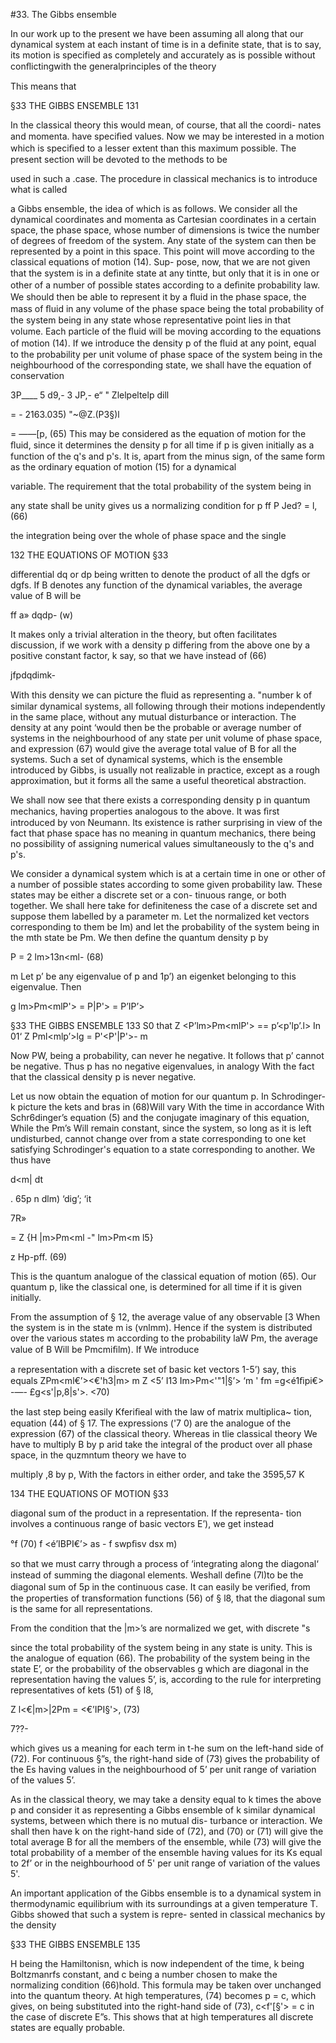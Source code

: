 #33. The Gibbs ensemble

In our work up to the present we have been assuming all along that
our dynamical system at each instant of time is in a definite state,
that is to say, its motion is specified as completely and accurately as
is possible without conﬂictingwith the generalprinciples of the theory

This means that

   

§33 THE GIBBS ENSEMBLE 131

In the classical theory this would mean, of course, that all the coordi-
nates and momenta. have speciﬁed values. Now we may be interested
in a motion which is speciﬁed to a lesser extent than this maximum
possible. The present section will be devoted to the methods to be

used in such a .case.
The procedure in classical mechanics is to introduce what is called

a Gibbs ensemble, the idea of which is as follows. We consider all the
dynamical coordinates and momenta as Cartesian coordinates in a
certain space, the phase space, whose number of dimensions is twice
the number of degrees of freedom of the system. Any state of the
system can then be represented by a point in this space. This point
will move according to the classical equations of motion (14). Sup-
pose, now, that we are not given that the system is in a deﬁnite state
at any tintte, but only that it is in one or other of a number of possible
states according to a deﬁnite probability law. We should then be
able to represent it by a ﬂuid in the phase space, the mass of ﬂuid in
any volume of the phase space being the total probability of the
system being in any state whose representative point lies in that
volume. Each particle of the ﬂuid will be moving according to the
equations of motion (14). If we introduce the density p of the ﬂuid
at any point, equal to the probability per unit volume of phase space
of the system being in the neighbourhood of the corresponding state,
we shall have the equation of conservation

3P____ 5 d9,- 3 JP,-
e“ " Zlelpeltelp dill

= - 2163.035) "~@Z.(P3§)l

= ——[p, (65)
This may be considered as the equation of motion for the ﬂuid, since
it determines the density p for all time if p is given initially as a
function of the q's and p's. It is, apart from the minus sign, of the
same form as the ordinary equation of motion (15) for a dynamical

variable.
The requirement that the total probability of the system being in

any state shall be unity gives us a normalizing condition for p
ff P Jed? = l, (66)

the integration being over the whole of phase space and the single

132 THE EQUATIONS OF MOTION §33

differential dq or dp being written to denote the product of all the
dgfs or dgfs. If B denotes any function of the dynamical variables,
the average value of B will be

ff a» dqdp- (w)

It makes only a trivial alteration in the theory, but often facilitates
discussion, if we work with a density p differing from the above one
by a positive constant factor, k say, so that we have instead of (66)

jfpdqdimk-

With this density we can picture the ﬂuid as representing a. "number
k of similar dynamical systems, all following through their motions
independently in the same place, without any mutual disturbance or
interaction. The density at any point ‘would then be the probable or
average number of systems in the neighbourhood of any state per unit
volume of phase space, and expression (67) would give the average
total value of B for all the systems. Such a set of dynamical systems,
which is the ensemble introduced by Gibbs, is usually not realizable
in practice, except as a rough approximation, but it forms all the
same a useful theoretical abstraction.

We shall now see that there exists a corresponding density p
in quantum mechanics, having properties analogous to the above.
It was ﬁrst introduced by von Neumann. Its existence is rather
surprising in view of the fact that phase space has no meaning in
quantum mechanics, there being no possibility of assigning numerical
values simultaneously to the q's and p's.

We consider a dynamical system which is at a certain time in one
or other of a number of possible states according to some given
probability law. These states may be either a discrete set or a con-
tinuous range, or both together. We shall here take for definiteness
the case of a discrete set and suppose them labelled by a parameter m.
Let the normalized ket vectors corresponding to them be Im) and let
the probability of the system being in the mth state be Pm. We then
define the quantum density p by

P = 2 lm>13n<ml- (68)

m
Let p’ be any eigenvalue of p and 1p’) an eigenket belonging to this
eigenvalue. Then

g lm>Pm<mlP'> = P|P'> = P’IP’>

§33 THE GIBBS ENSEMBLE 133
S0 that Z <P’lm>Pm<mlP'> == p’<p'lp’.l>
In
01‘ Z Pml<mlp’>lg = P'<P'|P'>-
m

Now PW, being a probability, can never he negative. It follows that
p’ cannot be negative. Thus p has no negative eigenvalues, in analogy
With the fact that the classical density p is never negative.

Let us now obtain the equation of motion for our quantum p. In
Schrodinger-k picture the kets and bras in (68)Will vary With the time
in accordance With Schr6dinger’s equation (5) and the conjugate
imaginary of this equation, While the Pm’s Will remain constant, since
the system, so long as it is left undisturbed, cannot change over from
a state corresponding to one ket satisfying Schrodinger's equation to
a state corresponding to another. We thus have

d<m|
dt

. 65p n  dlm)
‘dig’;  ‘it 

7R»

= Z {H |m>Pm<ml -" lm>Pm<m l5}

z Hp-pff. (69)

This is the quantum analogue of the classical equation of motion
(65). Our quantum p, like the classical one, is determined for all time
if it is given initially.

From the assumption of § 12, the average value of any observable
[3 When the system is in the state m is (vnlmm). Hence if the system
is distributed over the various states m according to the probability
laW Pm, the average value of B Will be  Pmcmiﬁlm). If We introduce

a representation with a discrete set of basic ket vectors 1-5’) say, this
equals
ZPm<ml€’><€'h3|m> m Z <5’ I13 Im>Pm<'"1|§’>
‘m ' fm
=g<é1ﬁpi€> -—- £g<s'|p,8|s'>. <70)

the last step being easily Kferiﬁeal with the law of matrix multiplica~
tion, equation (44) of § 17. The expressions ('7 0) are the analogue of
the expression (67) of the classical theory. Whereas in tlie classical
theory We have to multiply B by p arid take the integral of the
product over all phase space, in the quzmntum theory we have to

multiply ,8 by p, With the factors in either order, and take the
3595,57 K

134 THE EQUATIONS OF MOTION §33

diagonal sum of the product in a representation. If the representa-
tion involves a continuous range of basic vectors E’), we get instead

°f (70) f <é’IBPI€’> as - f swpﬁsv dsx m)

so that we must carry through a process of ‘integrating along the
diagonal‘ instead of summing the diagonal elements. Weshall deﬁne
(7l)to be the diagonal sum of 5p in the continuous case. It can easily
be veriﬁed, from the properties of transformation functions (56) of
§ l8, that the diagonal sum is the same for all representations.

From the condition that the |m>’s are normalized we get, with
discrete "s

since the total probability of the system being in any state is unity.
This is the analogue of equation (66). The probability of the system
being in the state E’, or the probability of the observables g which
are diagonal in the representation having the values 5’, is, according
to the rule for interpreting representatives of kets (51) of § l8,

Z l<€|m>|2Pm = <€’IPI§'>, (73)

7??-

which gives us a meaning for each term in t-he sum on the left-hand
side of (72). For continuous §”s, the right-hand side of (73) gives the
probability of the Es having values in the neighbourhood of 5’ per
unit range of variation of the values 5’.

As in the classical theory, we may take a density equal to k times
the above p and consider it as representing a Gibbs ensemble of k
similar dynamical systems, between which there is no mutual dis-
turbance or interaction. We shall then have k on the right-hand side
of (72), and (70) or (71) will give the total average B for all the
members of the ensemble, while (73) will give the total probability
of a member of the ensemble having values for its Ks equal to 2f’
or in the neighbourhood of 5' per unit range of variation of the
values 5'.

An important application of the Gibbs ensemble is to a dynamical
system in thermodynamic equilibrium with its surroundings at a
given temperature T. Gibbs showed that such a system is repre-
sented in classical mechanics by the density

§33 THE GIBBS ENSEMBLE 135

H being the Hamiltonisn, which is now independent of the time, k
being Boltzmanrfs constant, and c being a number chosen to make
the normalizing condition (66)hold. This formula may be taken over
unchanged into the quantum theory. At high temperatures, (74)
becomes p = c, which gives, on being substituted into the right-hand
side of (73), c<f'[§'> = c in the case of discrete E”s. This shows that
at high temperatures all discrete states are equally probable.


